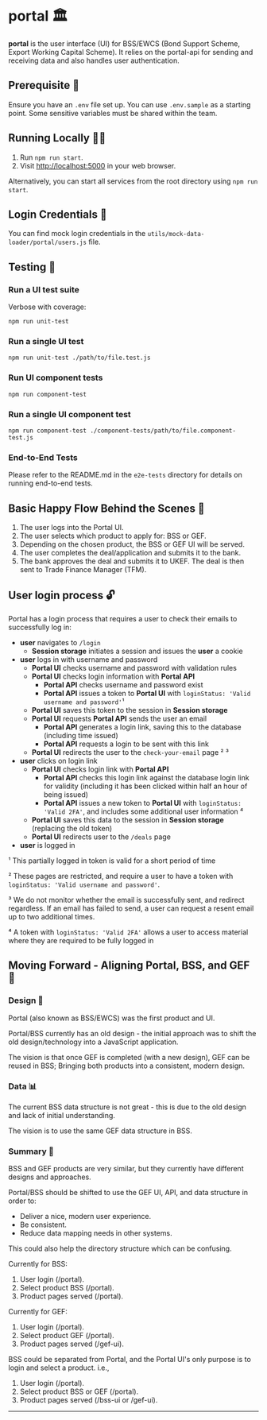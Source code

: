 # portal 🏛️

**portal** is the user interface (UI) for BSS/EWCS (Bond Support Scheme,
Export Working Capital Scheme). It relies on the portal-api for sending and
receiving data and also handles user authentication.

## Prerequisite 🧩

Ensure you have an `.env` file set up. You can use `.env.sample` as a starting
point. Some sensitive variables must be shared within the team.

## Running Locally 🏃‍♂️

1. Run `npm run start`.
2. Visit <http://localhost:5000> in your web browser.

Alternatively, you can start all services from the root directory using
`npm run start`.

## Login Credentials 🔐

You can find mock login credentials in the
`utils/mock-data-loader/portal/users.js` file.

## Testing 🧪

### **Run a UI test suite**

Verbose with coverage:

```shell
npm run unit-test
```

### **Run a single UI test**

```shell
npm run unit-test ./path/to/file.test.js
```

### **Run UI component tests**

```shell
npm run component-test
```

### **Run a single UI component test**

```shell
npm run component-test ./component-tests/path/to/file.component-test.js
```

### **End-to-End Tests**

Please refer to the README.md in the `e2e-tests` directory for details on
running end-to-end tests.

## Basic Happy Flow Behind the Scenes 🌟

1. The user logs into the Portal UI.
2. The user selects which product to apply for: BSS or GEF.
3. Depending on the chosen product, the BSS or GEF UI will be served.
4. The user completes the deal/application and submits it to the bank.
5. The bank approves the deal and submits it to UKEF. The deal is then sent to
   Trade Finance Manager (TFM).

## User login process 🔓

Portal has a login process that requires a user to check their emails to
successfully log in:

- **user** navigates to `/login`
  - **Session storage** initiates a session and issues the **user** a cookie
- **user** logs in with username and password
  - **Portal UI** checks username and password with validation rules
  - **Portal UI** checks login information with **Portal API**
    - **Portal API** checks username and password exist
    - **Portal API** issues a token to **Portal UI** with
      `loginStatus: 'Valid username and password'`¹
  - **Portal UI** saves this token to the session in **Session storage**
  - **Portal UI** requests **Portal API** sends the user an email
    - **Portal API** generates a login link, saving this to the database
      (including time issued)
    - **Portal API** requests a login to be sent with this link
  - **Portal UI** redirects the user to the `check-your-email` page ² ³
- **user** clicks on login link
  - **Portal UI** checks login link with **Portal API**
    - **Portal API** checks this login link against the database login link for
      validity (including it has been clicked within half an hour of being
      issued)
    - **Portal API** issues a new token to **Portal UI** with
      `loginStatus: 'Valid 2FA'`, and includes some additional user information ⁴
  - **Portal UI** saves this data to the session in **Session storage**
    (replacing the old token)
  - **Portal UI** redirects user to the `/deals` page
- **user** is logged in

¹ This partially logged in token is valid for a short period of time

² These pages are restricted, and require a user to have a token with
`loginStatus: 'Valid username and password'`.

³ We do not monitor whether the email is successfully sent, and redirect
regardless. If an email has failed to send, a user can request a resent email
up to two additional times.

⁴ A token with `loginStatus: 'Valid 2FA'` allows a user to access material where
they are required to be fully logged in

## Moving Forward - Aligning Portal, BSS, and GEF 🔀

### Design 🎨

Portal (also known as BSS/EWCS) was the first product and UI.

Portal/BSS currently has an old design - the initial approach was to shift the
old design/technology into a JavaScript application.

The vision is that once GEF is completed (with a new design), GEF can be reused
in BSS; Bringing both products into a consistent, modern design.

### Data 📊

The current BSS data structure is not great - this is due to the old design and
lack of initial understanding.

The vision is to use the same GEF data structure in BSS.

### Summary 📝

BSS and GEF products are very similar, but they currently have different
designs and approaches.

Portal/BSS should be shifted to use the GEF UI, API, and data structure in order
to:

- Deliver a nice, modern user experience.
- Be consistent.
- Reduce data mapping needs in other systems.

This could also help the directory structure which can be confusing.

Currently for BSS:

1. User login (/portal).
2. Select product BSS (/portal).
3. Product pages served (/portal).

Currently for GEF:

1. User login (/portal).
2. Select product GEF (/portal).
3. Product pages served (/gef-ui).

BSS could be separated from Portal, and the Portal UI's only purpose is to login
and select a product. i.e.,

1. User login (/portal).
2. Select product BSS or GEF (/portal).
3. Product pages served (/bss-ui or /gef-ui).

---
